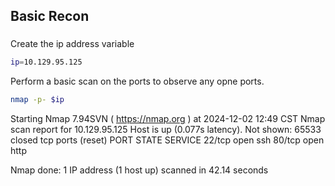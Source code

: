 ## Basic Recon

### 

Create the ip address variable

```bash
ip=10.129.95.125
```

Perform a basic scan on the ports to observe any opne ports.

```bash
nmap -p- $ip
```

Starting Nmap 7.94SVN ( https://nmap.org ) at 2024-12-02 12:49 CST
Nmap scan report for 10.129.95.125
Host is up (0.077s latency).
Not shown: 65533 closed tcp ports (reset)
PORT   STATE SERVICE
22/tcp open  ssh
80/tcp open  http

Nmap done: 1 IP address (1 host up) scanned in 42.14 seconds

